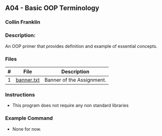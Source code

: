 ## A04 - Basic OOP Terminology
### Collin Franklin
### Description:

An OOP primer that provides definition and example of essential concepts.

### Files

|   #   | File     | Description                      |
| :---: | -------- | -------------------------------- |
|   1   | [banner.txt](https://github.com/theblade557/2143-OOP-Franklin/blob/main/Assignments/OOP_Primer/banner.txt) | Banner of the Assignment. |


### Instructions

- This program does not require any non standard libraries

### Example Command

- None for now.
